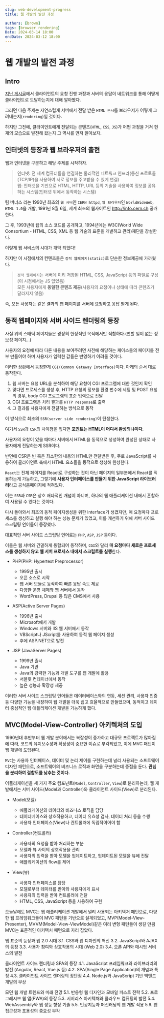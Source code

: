 ```yaml
---
slug: web-development-progress
title: 웹 개발의 발전 과정

authors: [brown]
tags: [browser rendering]
Date: 2024-03-14 18:00
endDate: 2024-03-12 18:00
---
```


# 웹 개발의 발전 과정

## Intro

[지난 게시글](https://braurus.dev/web-request-and-receive)에서 클라이언트의 요청 진행 과정과 서버의 응답이 네트워크를 통해 어떻게 클라이언트로 도달하는지에 대해 알아봤다.

그러면 다음 주제는 자연스럽게 서버에서 전달 받은 `HTML 문서`를 브라우저가 어떻게 그려내는지(`rendering`)일 것이다.

하지만 그전에, 클라이언트에게 전달되는 콘텐츠(`HTML`, `CSS`, `JS`)가 어떤 과정을 거쳐 현재의 모습으로 발전해 왔는지 그 역사를 먼저 알아보자.

<!-- truncate -->

## 인터넷의 등장과 웹 브라우저의 출현

웹과 인터넷을 구분하고 해당 주제를 시작하자.

> 인터넷: 전 세계 컴퓨터들을 연결하는 물리적인 네트워크 인프라(통신 프로토콜(TCP/IP)을 사용하여 서로 정보를 주고받을 수 있게 연결)<br />
> 웹: 인터넷을 기반으로 HTML, HTTP, URL 등의 기술을 사용하여 정보를 공유하는 시스템(인터넷 위에서 동작하는 시스템)<br />

팀 버너스 리는 1990년 최초의 `웹 서버`인 `CERN httpd`, `웹 브라우저`인 `WorldWideWeb`, `HTML 1.0`을 개발, 1991년 8월 6일, 세계 최초의 웹사이트인 http://info.cern.ch 공개한다.

그 후, 1993년에 웹의 소스 코드를 공개하고, 1994년에는 W3C(World Wide Consortium - HTML, CSS, XML 등 웹 기술의 표준을 개발하고 관리)재단을 창설한다.

이렇게 웹 서비스의 시대가 개막 되었다!

하지만 이 시점에서의 컨텐츠들은 `정적 웹페이지(static)`로 단순한 정보제공에 가까웠다.

> `정적 웹페이지`는 서버에 미리 저장된 HTML, CSS, JavaScript 등의 파일로 구성(이 시점에서는 JS 없었음)<br />
> 모든 사용자에게 **동일한 콘텐츠 제공**(사용자의 요청이나 상태에 따라 콘텐츠가 달라지지 않음)<br />

즉, 모든 사용자는 같은 결과의 웹 페이지를 서버에 요청하고 응답 받게 된다.

## 동적 웹페이지와 서버 사이드 렌더링의 등장

사실 위의 스태틱 페이지들은 굉장히 한정적인 목적에서만 적합하다.(변할 일이 없는 정보성 페이지...)

사용자의 요청에 따라 다른 내용을 보여주려면 사전에 해당하는 케이스들의 페이지를 전부 만들어야 하며 사용자가 입력한 값들은 반영하기 어려울 것이다.

이러한 상황에서 등장한게 `CGI(Common Gateway Interface)`이다. 아래의 순서 대로 동작한다.

1. 웹 서버는 요청 URL을 분석하여 해당 요청이 CGI 프로그램에 대한 것인지 확인
2. 맞다면 프로세스를 생성 후, HTTP 요청의 정보를 환경 변수에 세팅 및 POST 요청의 경우, body CGI 프로그램의 표준 입력으로 전달
3. CGI 프로그램은 처리 결과를 `HTTP response`로 출력
4. 그 결과를 사용자에게 전달하는 방식으로 동작

이 방식으로 최초의 `SSR(server side rendering)`이 탄생한다.

여기서 `SSR`과 `CSR`의 차이점을 짚자면 **포인트는 HTML이 어디서 완성되냐이다**.

사용자의 요청이 있을 때마다 서버에서 HTML을 동적으로 생성하여 완성된 상태로 사용자에게 전달하는게 SSR이다.

반면에 CSR은 빈 혹은 최소한의 내용의 HTML만 전달받은 후, 주로 JavaScript를 사용하여 클라이언트 측에서 HTML 요소들을 동적으로 생성해 완성한다.

`React`는 전체 페이지를 React로 구성하는 것이 아닌 페이지의 일부분에서 React를 적용하는게 가능하고, 그렇기에 **사용자 인터페이스를 만들기 위한 JavaScript 라이브러리**라고 공식홈페이지에 적혀있다.

이는 `SSR`과 `CSR`은 상호 배타적인 개념이 아니며, 하나의 웹 애플리케이션 내에서 혼합하여 사용될 수 있다는 것이다.

다시 돌아와서 최초의 동적 페이지생성을 위한 Interface가 생겼지만, 매 요청마다 프로세스를 생성하고 실행 해야 하는 성능 문제가 있었고, 이를 개선하기 위해 서버 사이드 스크립팅 언어들이 등장했다.

대표적인 서버 사이드 스크립팅 언어로는 `PHP`, `ASP`, `JSP` 등이다.

이들은 웹 서버와 긴밀하게 통합되어 동작하며, `CGI`와 달리 **매 요청마다 새로운 프로세스를 생성하지 않고 웹 서버 프로세스 내에서 스크립트를 실행**한다.

- PHP(PHP: Hypertext Preprocessor)

  - 1995년 출시
  - 오픈 소스로 시작
  - 웹 서버 모듈로 동작하여 빠른 응답 속도 제공
  - 다양한 운영 체제와 웹 서버에서 동작
  - WordPress, Drupal 등 많은 CMS에서 사용

- ASP(Active Server Pages)

  - 1996년 출시
  - Microsoft에서 개발
  - Windows 서버와 IIS 웹 서버에서 동작
  - VBScript나 JScript를 사용하여 동적 웹 페이지 생성
  - 후에 ASP.NET으로 발전

- JSP (JavaServer Pages)

  - 1999년 출시
  - Java 기반
  - Java의 강력한 기능과 개발 도구를 웹 개발에 활용
  - 서블릿 컨테이너에서 동작
  - 높은 성능과 확장성 제공

이러한 서버 사이드 스크립팅 언어들은 데이터베이스와의 연동, 세션 관리, 사용자 인증 등 다양한 기능을 내장하여 웹 개발을 더욱 쉽고 효율적으로 만들었으며, 동적이고 데이터 중심적인 웹 애플리케이션 개발을 가능하게 했다.

## MVC(Model-View-Controller) 아키텍처의 도입

1990년대 후반부터 웹 개발 분야에서는 복잡성이 증가하고 대규모 프로젝트가 많아짐에 따라, 코드의 유지보수성과 확장성이 중요한 이슈로 부각되었고, 이에 MVC 패턴이 웹 개발에 도입된다.

`MVC`는 사용자 인터페이스, 데이터 및 논리 제어를 구현하는데 널리 사용되는 소프트웨어 디자인 패턴으로, 소프트웨어의 비즈니스 로직과 화면을 구분하는데 중점을 둔다. **관심을 분리하여 결합도를 낮추는 것이다.**

어플리케이션을 세 가지 주요 컴포넌트(`Model`, `Controller`, `View`)로 분리하는데, 웹 개발에서는 서버 사이드(Model과 Controller)와 클라이언트 사이드(View)로 분리된다.

- Model(모델)

  - 애플리케이션의 데이터와 비즈니스 로직을 담당
  - 데이터베이스와 상호작용하고, 데이터 유효성 검사, 데이터 처리 등을 수행
  - 사용자 인터페이스(View)나 컨트롤러에 독립적이어야 함

- Controller(컨트롤러)

  - 사용자의 요청을 받아 처리하는 부분
  - 모델과 뷰 사이의 상호작용을 관리
  - 사용자의 입력을 받아 모델을 업데이트하고, 업데이트된 모델을 뷰에 전달
  - 애플리케이션의 flow를 제어

- View(뷰)

  - 사용자 인터페이스를 담당
  - 모델로부터 데이터를 받아와 사용자에게 표시
  - 사용자의 입력을 받아 컨트롤러에 전달
  - HTML, CSS, JavaScript 등을 사용하여 구현

오늘날에도 MVC는 웹 애플리케이션 개발에서 널리 사용되는 아키텍처 패턴으로, 다양한 웹 프레임워크들이 MVC 패턴을 기반으로 설계되었고, MVP(Model-View-Presenter), MVVM(Model-View-ViewModel)같은 여러 변형 패턴들이 생길 만큼 MVC는 표준적인 아키텍처 패턴으로 자리 잡았다.

웹 표준의 등장과 웹 2.0 시대
3.1. CSS와 웹 디자인의 혁신
3.2. JavaScript와 AJAX의 등장
3.3. 사용자 참여와 상호작용의 시대 (Web 2.0)
3.4. 오픈 API와 매시업 서비스의 발전

클라이언트 사이드 렌더링과 SPA의 등장
4.1. JavaScript 프레임워크와 라이브러리의 발전 (Angular, React, Vue.js 등)
4.2. SPA(Single Page Application)의 개념과 특징
4.3. 클라이언트 사이드 렌더링의 장단점
4.4. Node.js와 JavaScript 기반 백엔드 개발의 부상

모던 웹 개발 트렌드와 미래 전망
5.1. 반응형 웹 디자인과 모바일 퍼스트 전략
5.2. 프로그레시브 웹 앱(PWA)의 등장
5.3. 서버리스 아키텍처와 클라우드 컴퓨팅의 발전
5.4. WebAssembly와 웹 성능 향상 기술
5.5. 인공지능과 머신러닝의 웹 개발 적용 5.6. 웹 접근성과 포용성의 중요성 부각
